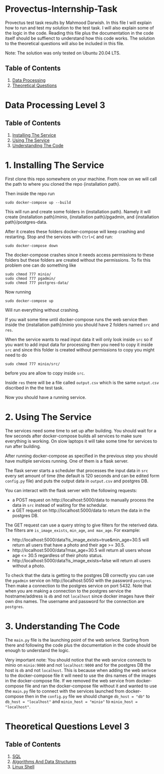 # Provectus-Internship-Task
Provectus test task results by Mahmood Darwish. In this file I will explain how to run and test my solution to the test task. I will also explain some of the logic in the code. Reading this file plus the documentation in the code itself should be suffienct to understand how this code works. The solution to the theoretical questions will also be included in this file.

Note: The solution was only tested on Ubuntu 20.04 LTS. 



## Table of Contents
1. [ Data Processing ](#data)
2. [ Theoretical Questions ](#theo)


<a name="data"></a>
# Data Processing Level 3

## Table of Contents
1. [ Installing The Service ](#install)
2. [ Using The Service ](#use)
3. [ Understanding The Code ](#code)

<a name="install"></a>
# 1. Installing The Service

First clone this repo somewhere on your machine. From now on we will call the path to where you cloned the repo {installation path}.

Then inside the repo run
```
sudo docker-compose up --build
```
This will run and create some folders in {installation path}. Namely it will create {installation path}/minio, {installation path}/pgadmin, and {installation path}/postgres-data.

After it creates these folders docker-compose will keep crashing and restarting. Stop and the services with `Ctrl+C` and run:
```
sudo docker-compose down
```

The docker-compose crashes since it needs access permissions to these folders but these folders are created without the permissions. To fix this problem one can do something like
```
sudo chmod 777 minio/
sudo chmod 777 pgadmin/
sudo chmod 777 postgres-data/
```

Now running

```
sudo docker-compose up 
```
Will run everything without crashing.

If you wait some time until docker-compose runs the web service then inside the {installation path}/minio you should have 2 folders named `src` and `res`.

When the service wants to read input data it will only look inside `src` so if you want to add input data for processing then you need to copy it inside `src` and since this folder is created without permissions to copy you might need to do

```
sudo chmod 777 minio/src/
```
before you are allow to copy inside `src`. 

Inside `res` there will be a file called `output.csv` which is the same `output.csv` discribed in the the test task.

Now you should have a running service.


<a name="use"></a>
# 2. Using The Service

The services need some time to set up after building. You should wait for a few seconds after docker-compose builds all services to make sure everything is working. On slow laptops it will take some time for services to run after building.

After running docker-compose as specified in the previous step you should have multiple services running. One of them is a flask server. 

The flask server starts a scheduler that processes the input data in `src` every set amount of time (the default is 120 seconds and can be edited form `config.py` file) and puts the output data in `output.csv` and postgres DB.

You can interact with the flask server with the following requests:

* a POST request on http://localhost:5000/data to manually process the data in `src` instead of waiting for the schedular.
* a GET request on http://localhost:5000/data to return the data in the postgres DB.

The GET request can use a query string to give filters for the reterived data. The filters are `is_image_exists`, `min_age`, `and max_age`. For example:

* http://localhost:5000/data?is_image_exists=true&min_age=30.5 will return all users that have a photo and their age >= 30.5.
* http://localhost:5000/data?max_age=30.5 will return all users whose age <= 30.5 regardless of their photo status.
* http://localhost:5000/data?is_image_exists=false will return all users without a photo.

To check that the data is getting to the postgres DB correctly you can use the `pgadmin` service on http://localhost:5050 with the password `postgres`. Then make a connection to the postgres service on port 5432. Note that when you are making a connection to the postgres service the hostname/address is `db` and not `localhost` since docker images have their own dns names. The username and password for the connection are `postgres`.

<a name="code"></a>
# 3. Understanding The Code

The `main.py` file is the launching point of the web serivce. Starting from there and following the code plus the documentation in the code should be enough to understand the logic. 

Very important note: You should notice that the web service connects to minio on `minio:9000` and not `localhost:9000` and for the postgres DB the host is `db` and not `localhost`. This is because when adding the web serivce to the docker-compose file it will need to use the dns names of the images in the docker-compose file. If we removed the web service from docker-compose file and ran the docker-compose file without it and wanted to use the `main.py` file to connect with the services launched from docker-compose then in the `config.py` file we should change `db_host = "db"` to `db_host = "localhost"` and `minio_host = "minio"` to `minio_host = "localhost"`.


<a name="theo"></a>
# Theoretical Questions Level 3

## Table of Contents
1. [ SQL ](#sql)
2. [ Algorithms And Data Structures ](#dsa)
3. [ Linux Shell ](#linux)


